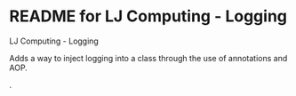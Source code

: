 README for LJ Computing - Logging
=========================================

LJ Computing - Logging

Adds a way to inject logging into a class through the use of annotations and 
AOP.

.
